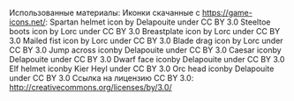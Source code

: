 Использованные материалы:
Иконки скачанные с https://game-icons.net/:
Spartan helmet icon by Delapouite under CC BY 3.0
Steeltoe boots icon by Lorc under CC BY 3.0
Breastplate icon by Lorc under CC BY 3.0
Mailed fist icon by Lorc under CC BY 3.0
Blade drag icon by Lorc under CC BY 3.0
Jump across iconby Delapouite under CC BY 3.0
Caesar iconby Delapouite under CC BY 3.0
Dwarf face iconby Delapouite under CC BY 3.0
Elf helmet iconby Kier Heyl under CC BY 3.0
Orc head iconby Delapouite under CC BY 3.0
Ссылка на лицензию СС BY 3.0: http://creativecommons.org/licenses/by/3.0/
